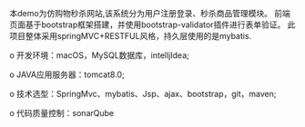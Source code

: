 本demo为仿购物秒杀网站,该系统分为用户注册登录、秒杀商品管理模块。 前端页面基于bootstrap框架搭建，并使用bootstrap-validator插件进行表单验证。
此项目整体采用springMVC+RESTFUL风格，持久层使用的是mybatis.

o 开发环境：macOS，MySQL数据库，intelljIdea;

o JAVA应用服务器：tomcat8.0;

o 技术选型：SpringMvc、mybatis、Jsp、ajax、bootstrap，git，maven;

o 代码质量控制：sonarQube
